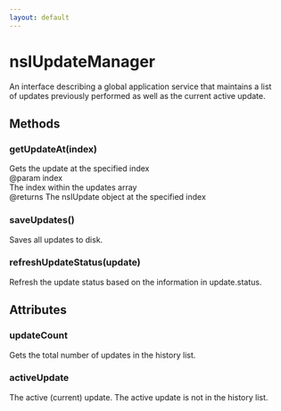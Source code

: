 ```yaml
---
layout: default
---
```


# nsIUpdateManager #
  
An interface describing a global application service that maintains a list  
of updates previously performed as well as the current active update.  
  

## Methods ##

### getUpdateAt(index) ###
  
Gets the update at the specified index  
@param   index  
         The index within the updates array  
@returns The nsIUpdate object at the specified index  
  

### saveUpdates() ###
  
Saves all updates to disk.  
  

### refreshUpdateStatus(update) ###
  
Refresh the update status based on the information in update.status.  
  

## Attributes ##

### updateCount ###
  
Gets the total number of updates in the history list.  
  

### activeUpdate ###
  
The active (current) update. The active update is not in the history list.  
  
